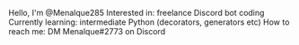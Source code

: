 Hello, I'm @Menalque285
Interested in: freelance Discord bot coding 
Currently learning: intermediate Python (decorators, generators etc)
How to reach me: DM Menalque#2773 on Discord

<!---
Menalque285/Menalque285 is a ✨ special ✨ repository because its `README.md` (this file) appears on your GitHub profile.
You can click the Preview link to take a look at your changes.
--->
